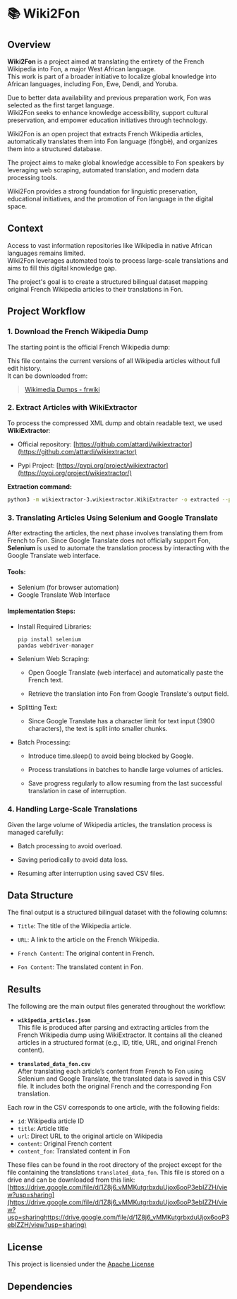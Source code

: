 # 📚 Wiki2Fon

## Overview

**Wiki2Fon** is a project aimed at translating the entirety of the French Wikipedia into Fon, a major West African language.  
This work is part of a broader initiative to localize global knowledge into African languages, including Fon, Ewe, Dendi, and Yoruba.

Due to better data availability and previous preparation work, Fon was selected as the first target language.  
Wiki2Fon seeks to enhance knowledge accessibility, support cultural preservation, and empower education initiatives through technology.

Wiki2Fon is an open project that extracts French Wikipedia articles, automatically translates them into Fon language (fɔ̀ngbè), and organizes them into a structured database.

The project aims to make global knowledge accessible to Fon speakers by leveraging web scraping, automated translation, and modern data processing tools.

Wiki2Fon provides a strong foundation for linguistic preservation, educational initiatives, and the promotion of Fon language in the digital space.

## Context

Access to vast information repositories like Wikipedia in native African languages remains limited.  
Wiki2Fon leverages automated tools to process large-scale translations and aims to fill this digital knowledge gap.

The project's goal is to create a structured bilingual dataset mapping original French Wikipedia articles to their translations in Fon.

## Project Workflow

### 1. Download the French Wikipedia Dump

The starting point is the official French Wikipedia dump:


This file contains the current versions of all Wikipedia articles without full edit history.  
It can be downloaded from:  
> [Wikimedia Dumps - frwiki](https://dumps.wikimedia.org/frwiki/latest/frwiki-latest-pages-articles.xml.bz2)

### 2. Extract Articles with WikiExtractor

To process the compressed XML dump and obtain readable text, we used **WikiExtractor**:

- Official repository: [https://github.com/attardi/wikiextractor](https://github.com/attardi/wikiextractor)

- Pypi Project: [https://pypi.org/project/wikiextractor](https://pypi.org/project/wikiextractor/)

**Extraction command:**

```bash
python3 -m wikiextractor-3.wikiextractor.WikiExtractor -o extracted --processes 2 --no-templates PATH_TO_YOUR_DUMP/frwiki-latest-pages-articles.xml.bz2
```

### 3. Translating Articles Using Selenium and Google Translate

After extracting the articles, the next phase involves translating them from French to Fon. Since Google Translate does not officially support Fon, **Selenium** is used to automate the translation process by interacting with the Google Translate web interface.

#### Tools:

- Selenium (for browser automation)
- Google Translate Web Interface

#### Implementation Steps:
- Install Required Libraries:

    ```
    pip install selenium 
    pandas webdriver-manager
    ```
- Selenium Web Scraping:
    
    - Open Google Translate (web interface) and automatically paste the French text.

    - Retrieve the translation into Fon from Google Translate's output field.


- Splitting Text:

    - Since Google Translate has a character limit for text input (3900 characters), the text is split into smaller chunks.

- Batch Processing:

    - Introduce time.sleep() to avoid being blocked by Google.

    - Process translations in batches to handle large volumes of articles.

    - Save progress regularly to allow resuming from the last successful translation in case of interruption.


### 4.  Handling Large-Scale Translations
Given the large volume of Wikipedia articles, the translation process is managed carefully:


- Batch processing to avoid overload.

- Saving periodically to avoid data loss.

- Resuming after interruption using saved CSV files.

## Data Structure
The final output is a structured bilingual dataset with the following columns:

- ```Title```: The title of the Wikipedia article.

- ```URL```: A link to the article on the French Wikipedia.

- ```French Content```: The original content in French.

- ```Fon Content```: The translated content in Fon.

## Results

The following are the main output files generated throughout the workflow:

- **`wikipedia_articles.json`**  
  This file is produced after parsing and extracting articles from the French Wikipedia dump using WikiExtractor. It contains all the cleaned articles in a structured format (e.g., ID, title, URL, and original French content).

- **`translated_data_fon.csv`**  
  After translating each article’s content from French to Fon using Selenium and Google Translate, the translated data is saved in this CSV file. It includes both the original French and the corresponding Fon translation.

Each row in the CSV corresponds to one article, with the following fields:
- `id`: Wikipedia article ID
- `title`: Article title
- `url`: Direct URL to the original article on Wikipedia
- `content`: Original French content
- `content_fon`: Translated content in Fon

These files can be found in the root directory of the project except for the file containing the translations `translated_data_fon`. This file is stored on a drive and can be downloaded from this link: [https://drive.google.com/file/d/1Z8j6_vMMKutgrbxduUjox6ooP3ebIZZH/view?usp=sharing](https://drive.google.com/file/d/1Z8j6_vMMKutgrbxduUjox6ooP3ebIZZH/view?usp=sharinghttps://drive.google.com/file/d/1Z8j6_vMMKutgrbxduUjox6ooP3ebIZZH/view?usp=sharing)



## License

This project is licensied under the [Apache License](LICENSE)

## Dependencies